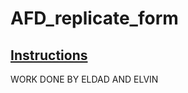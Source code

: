 # AFD_replicate_form

## [Instructions](https://github.com/ALU-FSWD/week_four_replicate_form/blob/main/instructions.md)

WORK DONE BY ELDAD AND ELVIN
